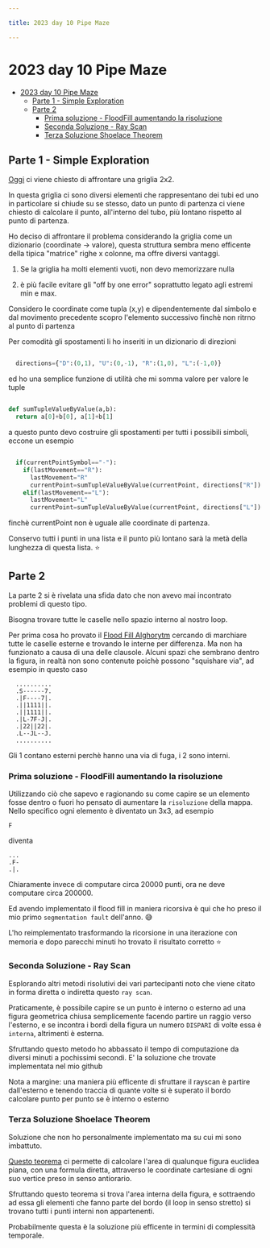 ```yaml
---

title: 2023 day 10 Pipe Maze

---
```



# 2023 day 10 Pipe Maze

- [2023 day 10 Pipe Maze](#2023-day-10-pipe-maze)
  - [Parte 1 - Simple Exploration](#parte-1---simple-exploration)
  - [Parte 2](#parte-2)
    - [Prima soluzione - FloodFill aumentando la risoluzione](#prima-soluzione---floodfill-aumentando-la-risoluzione)
    - [Seconda Soluzione - Ray Scan](#seconda-soluzione---ray-scan)
    - [Terza Soluzione Shoelace Theorem](#terza-soluzione-shoelace-theorem)


## Parte 1 - Simple Exploration

[Oggi](https://adventofcode.com/2023/day/10) ci viene chiesto di affrontare una griglia 2x2.

In questa griglia ci sono diversi elementi che rappresentano dei tubi ed uno in particolare si chiude su se stesso, dato un punto di partenza ci viene chiesto di calcolare il punto, all'interno del tubo, più lontano rispetto al punto di partenza.

Ho deciso di affrontare il problema considerando la griglia come un dizionario (coordinate -> valore), questa struttura sembra meno efficente della tipica "matrice" righe x colonne, ma offre diversi vantaggi.

1. Se la griglia ha molti elementi vuoti, non devo memorizzare nulla
  
2. è più facile evitare gli "off by one error" soprattutto legato agli estremi min e max.


Considero le coordinate come tupla (x,y) e dipendentemente dal simbolo e dal movimento precedente scopro l'elemento successivo finchè non ritrno al punto di partenza

Per comodità gli spostamenti li ho  inseriti in un dizionario di direzioni

```python

  directions={"D":(0,1), "U":(0,-1), "R":(1,0), "L":(-1,0)}

```

ed ho una semplice funzione di utilità che mi somma valore per valore le tuple

```python

def sumTupleValueByValue(a,b):
  return a[0]+b[0], a[1]+b[1]

```

a questo punto devo costruire gli spostamenti per tutti i possibili simboli, eccone un esempio

```python

  if(currentPointSymbol=="-"):
    if(lastMovement=="R"):
      lastMovement="R"
      currentPoint=sumTupleValueByValue(currentPoint, directions["R"])
    elif(lastMovement=="L"):
      lastMovement="L"
      currentPoint=sumTupleValueByValue(currentPoint, directions["L"])

```

finchè currentPoint non è uguale alle coordinate di partenza.

Conservo tutti i punti in una lista e il punto più lontano sarà la metà della lunghezza di questa lista. ⭐

## Parte 2

La parte 2 si è rivelata una sfida dato che non avevo mai incontrato problemi di questo tipo.

Bisogna trovare tutte le caselle nello spazio interno al nostro loop.

Per prima cosa ho provato il [Flood Fill Alghorytm](https://en.wikipedia.org/wiki/Flood_fill) cercando di marchiare tutte le caselle esterne e trovando le interne per differenza. Ma non ha funzionato a causa di una delle clausole. Alcuni spazi che sembrano dentro la figura, in realtà non sono contenute poichè possono "squishare via", ad esempio in questo caso
```
  ..........
  .S------7.
  .|F----7|.
  .||1111||.
  .||1111||.
  .|L-7F-J|.
  .|22||22|.
  .L--JL--J.
  ..........
```
Gli 1 contano esterni perchè hanno una via di fuga, i 2 sono interni.

### Prima soluzione - FloodFill aumentando la risoluzione

Utilizzando ciò che sapevo e ragionando su come capire se un elemento fosse dentro o fuori ho pensato di aumentare la `risoluzione` della mappa.
Nello specifico ogni elemento è diventato un 3x3, ad esempio

```
F
```
diventa
```
...
.F- 
.|.
```

Chiaramente invece di computare circa 20000 punti, ora ne deve computare circa 200000.

Ed avendo implementato il flood fill in maniera ricorsiva è qui che ho preso il mio primo `segmentation fault` dell'anno. 😅

L'ho reimplementato trasformando la ricorsione in una iterazione con memoria e dopo parecchi minuti ho trovato il risultato corretto ⭐

### Seconda Soluzione - Ray Scan

Esplorando altri metodi risolutivi dei vari partecipanti noto che viene citato in forma diretta o indiretta questo `ray scan`.

Praticamente, è possibile capire se un punto è interno o esterno ad una figura geometrica chiusa semplicemente facendo partire un raggio verso l'esterno, e se incontra i bordi della figura un numero `DISPARI` di volte essa è `interna`, altrimenti è esterna.

Sfruttando questo metodo ho abbassato il tempo di computazione da diversi minuti a pochissimi secondi. E' la soluzione che trovate implementata nel mio github

Nota a margine: una maniera più efficente di sfruttare il rayscan è partire dall'esterno e tenendo traccia di quante volte si è superato il bordo calcolare punto per punto se è interno o esterno

### Terza Soluzione Shoelace Theorem

Soluzione che non ho personalmente implementato ma su cui mi sono imbattuto.

[Questo teorema](https://en.wikipedia.org/wiki/Shoelace_formula) ci permette di calcolare l'area di qualunque figura euclidea piana, con una formula diretta, attraverso le coordinate cartesiane di ogni suo vertice preso in senso antiorario.

Sfruttando questo teorema si trova l'area interna della figura, e sottraendo ad essa gli elementi che fanno parte del bordo (il loop in senso stretto) si trovano tutti i punti interni non appartenenti.

Probabilmente questa è la soluzione più efficente in termini di complessità temporale.